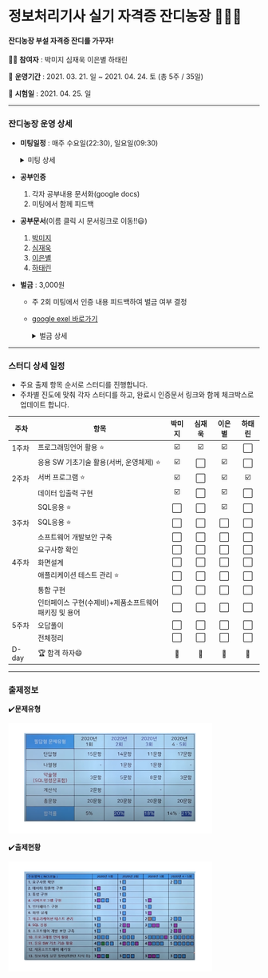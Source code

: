 # 정보처리기사 실기 자격증 잔디농장 👨‍🌾🌿

#### 잔디농장 부설 자격증 잔디를 가꾸자! 



:woman_student: **참여자** : 박미지 심재욱 이은별 하태린 

:date: **운영기간** : 2021. 03. 21. 일 ~ 2021. 04. 24. 토 (총 5주 / 35일)

:school: **시험일** : 2021. 04. 25. 일

---


### 잔디농장 운영 상세

* **미팅일정** : 매주 수요일(22:30), 일요일(09:30)

  <details> <summary>미팅 상세</summary> <div markdown="1">  
  [3/28(일)]
      - 회의불참예정 4/4(일) 재욱
  	- 진도 조정</div> </details>

* **공부인증**
  
  1. 각자 공부내용 문서화(google docs)
  2. 미팅에서 함께 피드백
  
* **공부문서**(이름 클릭 시 문서링크로 이동!!:smiley:)
  1. [박미지](https://github.com/jandifarm/certificate/blob/master/EngineerInformationProcessing202104/miji_note.md)
  2. [심재욱](https://docs.google.com/document/d/1_iJamNB890EGkPm0LkdUcO-2ceVCm5Wi9BfIPJ_nlrk/edit?usp=sharing)
  3. [이은별](https://docs.google.com/document/d/1dP9pkxsEYi-9YAKthbDNlj8FXQFtV_ie1CUb8Ay2jrE/edit?usp=sharing)
  4. [하태린](https://github.com/jandifarm/certificate/blob/master/EngineerInformationProcessing202104/hataerin.md)
  
* **벌금** : 3,000원
  
  * 주 2회 미팅에서 인증 내용 피드백하여 벌금 여부 결정
  
  * [google exel 바로가기](https://drive.google.com/file/d/1ncSo-WN10mcGrhfsHAylRmeK5uTeZDZU/view?usp=sharing)
  
    <details> <summary>벌금 상세</summary> <div markdown="1">  
    * 3/28(일) 심재욱, 하태린 3,000원 </div> </details>

---





### 스터디 상세 일정

* 주요 출제 항목 순서로 스터디를 진행합니다.
* 주차별 진도에 맞춰 각자 스터디를 하고, 완료시 인증문서 링크와 함께 체크박스로 업데이트  합니다.


| 주차  | 항목                                    | 박미지 | 심재욱 | 이은별 | 하태린 |
| ----- | --------------------------------------- | :----: | :----: | :----: | :----: |
| 1주차 | 프로그래밍언어 활용 ⭐                   |   ☑️    |   ☑️    |   ☑️    |   ⬜    |
|       | 응용 SW 기초기술 활용(서버, 운영체제) ⭐ |   ☑️    |   ⬜    |   ☑️    |   ⬜    |
| 2주차 | 서버 프로그램 ⭐                         |   ☑️    |   ⬜    |   ☑️    |   ☑️    |
|       | 데이터 입출력 구현                      |   ☑️    |   ⬜    |   ☑️    |   ⬜    |
|       | SQL응용 ⭐                               |   ⬜    |   ⬜    |   ☑️    |   ⬜    |
| 3주차 | SQL응용 ⭐                               |   ⬜    |   ⬜    |   ⬜    |   ⬜    |
|       | 소프트웨어 개발보안 구축                |   ⬜    |   ⬜    |   ⬜    |   ⬜    |
|       | 요구사항 확인                           |   ⬜    |   ⬜    |   ⬜    |   ⬜    |
| 4주차 | 화면설계                                |   ⬜    |   ⬜    |   ⬜    |   ⬜    |
|       | 애플리케이션 테스트 관리 ⭐              |   ⬜    |   ⬜    |   ⬜    |   ⬜    |
|       | 통합 구현                               |   ⬜    |   ⬜    |   ⬜    |   ⬜    |
|       | 인터페이스 구현(수제비)+제품소프트웨어패키징 및 용어                 |   ⬜    |   ⬜    |   ⬜    |   ⬜    |
| 5주차 | 오답풀이                                |   ⬜    |   ⬜    |   ⬜    |   ⬜    |
|       | 전체정리                                |   ⬜    |   ⬜    |   ⬜    |   ⬜    |
| D-day | 🏆 합격 하자😄                            |   💯    |   💯    |   💯    |   💯    |





---



### 출제정보

:heavy_check_mark:**문제유형**

<img src="https://github.com/jandifarm/certificate/blob/master/EngineerInformationProcessing202104/img/%EB%AC%B8%EC%A0%9C%EC%9C%A0%ED%98%95.PNG" style="zoom:40%;" />



:heavy_check_mark:**출제현황**

<img src="https://github.com/jandifarm/certificate/blob/master/EngineerInformationProcessing202104/img/%EC%B6%9C%EC%A0%9C%ED%98%84%ED%99%A9.PNG" style="zoom:40%;" />

